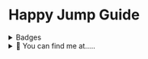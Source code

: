 # Happy Jump Guide 

<details>
  <summary>Badges</summary>
  <p align="center">
    <img src="https://api.netlify.com/api/v1/badges/97101fdf-0136-4b5f-800a-d9ef7339c034/deploy-status" alt="Netlify Status">
    <br>
  </p>
</details>

<details>
  <summary>👀 You can find me at.....</summary>
  <p align="center">
    Torn City<br>
    <a href="https://www.torn.com/2184575"><img src="https://www.torn.com/signature.php?id=3&user=2184575" alt="Torn City Signature"></a>
    <br><br>
    Discord<br>
    <img src="https://dcbadge.vercel.app/api/shield/459644548541448212?style=flat" alt="Phillip_J_Fry">
    <br>or<br>
    <img src="https://img.shields.io/discord/1075820592034500718?label=TC-ESSENTIALS&style=flat">
    <br>
  </p>
</details>
